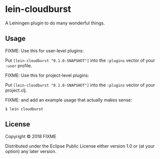 # lein-cloudburst

A Leiningen plugin to do many wonderful things.

## Usage

FIXME: Use this for user-level plugins:

Put `[lein-cloudburst "0.1.0-SNAPSHOT"]` into the `:plugins` vector of your `:user`
profile.

FIXME: Use this for project-level plugins:

Put `[lein-cloudburst "0.1.0-SNAPSHOT"]` into the `:plugins` vector of your project.clj.

FIXME: and add an example usage that actually makes sense:

    $ lein cloudburst

## License

Copyright © 2018 FIXME

Distributed under the Eclipse Public License either version 1.0 or (at
your option) any later version.
